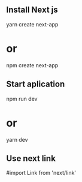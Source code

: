 ## Install Next js
yarn create next-app
# or
npm create next-app

## Start aplication
npm run dev
# or
yarn dev

## Use next link
#import Link from 'next/link'

